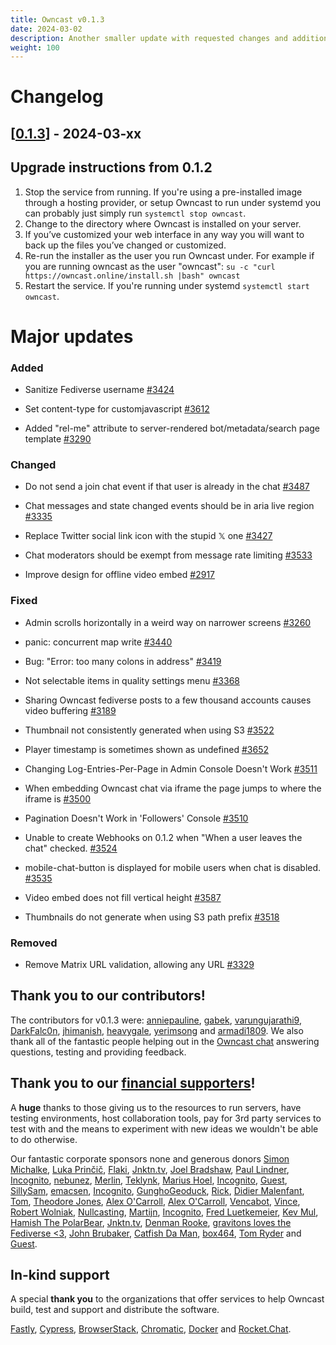 ```yaml
---
title: Owncast v0.1.3
date: 2024-03-02
description: Another smaller update with requested changes and additions.
weight: 100
---
```


# Changelog

## [[0.1.3](https://github.com/owncast/owncast/milestone/25)] - 2024-03-xx

## Upgrade instructions from 0.1.2

1. Stop the service from running. If you're using a pre-installed image through a hosting provider, or setup Owncast to run under systemd you can probably just simply run `systemctl stop owncast`.
1. Change to the directory where Owncast is installed on your server.
1. If you’ve customized your web interface in any way you will want to back up the files you’ve changed or customized.
1. Re-run the installer as the user you run Owncast under. For example if you are running owncast as the user "owncast": `su -c "curl https://owncast.online/install.sh |bash" owncast`
1. Restart the service. If you're running under systemd `systemctl start owncast`.

# Major updates

### Added

- Sanitize Fediverse username [#3424](https://github.com/owncast/owncast/issues/3424)

- Set content-type for customjavascript [#3612](https://github.com/owncast/owncast/pull/3612)

- Added "rel-me" attribute to server-rendered bot/metadata/search page template [#3290](https://github.com/owncast/owncast/issues/3290)

### Changed

- Do not send a join chat event if that user is already in the chat [#3487](https://github.com/owncast/owncast/issues/3487)

- Chat messages and state changed events should be in aria live region [#3335](https://github.com/owncast/owncast/issues/3335)

- Replace Twitter social link icon with the stupid 𝕏 one [#3427](https://github.com/owncast/owncast/issues/3427)

- Chat moderators should be exempt from message rate limiting [#3533](https://github.com/owncast/owncast/issues/3533)

- Improve design for offline video embed [#2917](https://github.com/owncast/owncast/issues/2917)

### Fixed

- Admin scrolls horizontally in a weird way on narrower screens [#3260](https://github.com/owncast/owncast/issues/3260)

- panic: concurrent map write [#3440](https://github.com/owncast/owncast/issues/3440)

- Bug: "Error: too many colons in address" [#3419](https://github.com/owncast/owncast/issues/3419)

- Not selectable items in quality settings menu [#3368](https://github.com/owncast/owncast/issues/3368)

- Sharing Owncast fediverse posts to a few thousand accounts causes video buffering [#3189](https://github.com/owncast/owncast/issues/3189)

- Thumbnail not consistently generated when using S3 [#3522](https://github.com/owncast/owncast/issues/3522)

- Player timestamp is sometimes shown as undefined [#3652](https://github.com/owncast/owncast/issues/3652)

- Changing Log-Entries-Per-Page in Admin Console Doesn't Work [#3511](https://github.com/owncast/owncast/issues/3511)

- When embedding Owncast chat via iframe the page jumps to where the iframe is [#3500](https://github.com/owncast/owncast/issues/3500)

- Pagination Doesn't Work in 'Followers' Console [#3510](https://github.com/owncast/owncast/issues/3510)

- Unable to create Webhooks on 0.1.2 when "When a user leaves the chat" checked. [#3524](https://github.com/owncast/owncast/issues/3524)

- mobile-chat-button is displayed for mobile users when chat is disabled. [#3535](https://github.com/owncast/owncast/issues/3535)

- Video embed does not fill vertical height [#3587](https://github.com/owncast/owncast/issues/3587)

- Thumbnails do not generate when using S3 path prefix [#3518](https://github.com/owncast/owncast/issues/3518)

### Removed

- Remove Matrix URL validation, allowing any URL [#3329](https://github.com/owncast/owncast/issues/3329)

## Thank you to our contributors!

The contributors for v0.1.3 were:
[anniepauline](https://github.com/anniepauline), [gabek](https://github.com/gabek), [varungujarathi9](https://github.com/varungujarathi9), [DarkFalc0n](https://github.com/DarkFalc0n), [jhimanish](https://github.com/jhimanish), [heavygale](https://github.com/heavygale), [yerimsong](https://github.com/yerimsong) and [armadi1809](https://github.com/armadi1809).
We also thank all of the fantastic people helping out in the [Owncast chat](https://owncast.rocket.chat) answering questions, testing and providing feedback.

## Thank you to our [financial supporters](https://opencollective.com/owncast)!

A **huge** thanks to those giving us to the resources to run servers, have testing environments, host collaboration tools, pay for 3rd party services to test with and the means to experiment with new ideas we wouldn't be able to do otherwise.

Our fantastic corporate sponsors none and generous donors [Simon Michalke](https://opencollective.com/simon-michalke), [Luka Prinčič](https://opencollective.com/luka-princic), [Flaki](https://opencollective.com/flaki), [Jnktn.tv](https://opencollective.com/jnktn-tv), [Joel Bradshaw](https://opencollective.com/joel-bradshaw), [Paul Lindner](https://opencollective.com/lindner), [Incognito](https://opencollective.com/incognito-3b4cd5c7), [nebunez](https://opencollective.com/nebunez), [Merlin](https://opencollective.com/johnathan-shunn), [Teklynk](https://opencollective.com/teklynk), [Marius Hoel](https://opencollective.com/mhoel), [Incognito](https://opencollective.com/user-5bdb86e0), [Guest](https://opencollective.com/guest-bef18650), [SillySam](https://opencollective.com/sillysam), [emacsen](https://opencollective.com/guest-618ea119), [Incognito](https://opencollective.com/incognito-5c38b018), [GunghoGeoduck](https://opencollective.com/guest-78ad01d4), [Rick](https://opencollective.com/patrick-materla), [Didier Malenfant](https://opencollective.com/didier-malenfant), [Tom](https://opencollective.com/tom31), [Theodore Jones](https://opencollective.com/theodore-jones), [Alex O'Carroll](https://opencollective.com/alex-ocarroll), [Alex O'Carroll](https://opencollective.com/alex-ocarroll), [Vencabot](https://opencollective.com/vencabot), [Vince](https://opencollective.com/guest-08e5b6de), [Robert Wolniak](https://opencollective.com/robert-wolniak), [Nullcasting](https://opencollective.com/guest-7e5ea2e1), [Martijn](https://opencollective.com/martijn), [Incognito](https://opencollective.com/incognito-92e7aa0d), [Fred Luetkemeier](https://opencollective.com/guest-553ff5bb), [Kev Mul](https://opencollective.com/kev-mul), [Hamish The PolarBear](https://opencollective.com/guest-92a76f2a), [Jnktn.tv](https://opencollective.com/jnktn-tv), [Denman Rooke](https://opencollective.com/denman-rooke), [gravitons loves the Fediverse <3](https://opencollective.com/gravitons1), [John Brubaker](https://opencollective.com/guest-ff353a2f), [Catfish Da Man](https://opencollective.com/guest-da78333a), [box464](https://opencollective.com/box464), [Tom Ryder](https://opencollective.com/tejrnz) and [Guest](https://opencollective.com/guest-fc35aaea).

## In-kind support

A special **thank you** to the organizations that offer services to help Owncast build, test and support and distribute the software.

[Fastly](https://www.fastly.com/fast-forward), [Cypress](https://cloud.cypress.io/projects/wwi3xe), [BrowserStack](https://www.browserstack.com/open-source), [Chromatic](https://www.chromatic.com/builds?appId=629132c6e23893003a9e89c5), [Docker](https://hub.docker.com/u/owncast) and [Rocket.Chat](https://owncast.rocket.chat/).
